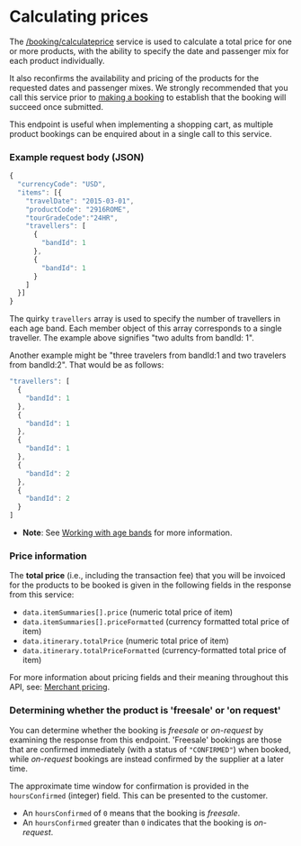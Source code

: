 # Calculating prices

The [/booking/calculateprice](../../../../../openapi/reference/operation/bookingCalculateprice) service is used to calculate a total price for one or more products, with the ability to specify the date and passenger mix for each product individually. 

It also reconfirms the availability and pricing of the products for the requested dates and passenger mixes. We strongly recommended that you call this service prior to [making a booking](../making-a-booking) to establish that the booking will succeed once submitted.

This endpoint is useful when implementing a shopping cart, as multiple product bookings can be enquired about in a single call to this service.

### Example request body (JSON)

```javascript
{
  "currencyCode": "USD",
  "items": [{
    "travelDate": "2015-03-01",
    "productCode": "2916ROME",
    "tourGradeCode":"24HR",
    "travellers": [
      {
        "bandId": 1
      },
      {
        "bandId": 1
      }
    ]
  }]
}
```
The quirky `travellers` array is used to specify the number of travellers in each age band. Each member object of this array corresponds to a single traveller. The example above signifies "two adults from bandId: 1".

Another example might be "three travelers from bandId:1 and two travelers from bandId:2". That would be as follows:

```javascript
"travellers": [
  {
    "bandId": 1
  },
  {
    "bandId": 1
  },
  {
    "bandId": 1
  },
  {
    "bandId": 2
  },
  {
    "bandId": 2
  }
]
```

- **Note**: See [Working with age bands](../../key-concepts/working-with-age-bands) for more information.

### Price information

The **total price** (i.e., including the transaction fee) that you will be invoiced for the products to be booked is given in the following fields in the response from this service:

- `data.itemSummaries[].price` (numeric total price of item)
- `data.itemSummaries[].priceFormatted` (currency formatted total price of item) 
- `data.itinerary.totalPrice` (numeric total price of item)
- `data.itinerary.totalPriceFormatted` (currency-formatted total price of item)

For more information about pricing fields and their meaning throughout this API, see: [Merchant pricing](../../key-concepts/merchant-pricing).

### Determining whether the product is 'freesale' or 'on request'

You can determine whether the booking is *freesale* or *on-request* by examining the response from this endpoint. 'Freesale' bookings are those that are confirmed immediately (with a status of `"CONFIRMED"`) when booked, while *on-request* bookings are instead confirmed by the supplier at a later time. 

The approximate time window for confirmation is provided in the `hoursConfirmed` (integer) field. This can be presented to the customer. 

- An `hoursConfirmed` of `0` means that the booking is *freesale*. 
- An `hoursConfirmed` greater than `0` indicates that the booking is *on-request*.